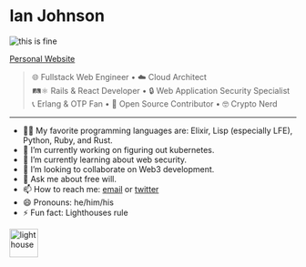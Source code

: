 # Ian Johnson

![this is fine](https://c.tenor.com/fKIG2kiLVPgAAAAM/this-is-fine-its-fine.gif)

[Personal Website](https://tacoda.dev)

> 🌐 Fullstack Web Engineer &bull; ☁️ Cloud Architect \
> 🛤⚛️ Rails & React Developer &bull; 🔒 Web Application Security Specialist \
> 📞 Erlang & OTP Fan &bull; 📖 Open Source Contributor &bull; 🤓 Crypto Nerd

---

- 👨‍💻 My favorite programming languages are: Elixir, Lisp (especially LFE), Python, Ruby, and Rust.
- 🔭 I’m currently working on figuring out kubernetes.
- 🌱 I’m currently learning about web security.
- 👯 I’m looking to collaborate on Web3 development.
- 💬 Ask me about free will.
- 📫 How to reach me: [email](mailto:tacoda@hey.com) or [twitter](https://twitter.com/tacoda_dev)
- 😄 Pronouns: he/him/his
- ⚡ Fun fact: Lighthouses rule

<img src="https://cdn-icons-png.flaticon.com/512/753/753890.png" alt="lighthouse" width="50px"/>
